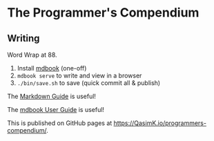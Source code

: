 # The Programmer's Compendium

## Writing

Word Wrap at 88.

1. Install [mdbook](https://github.com/rust-lang/mdBook) (one-off)
2. `mdbook serve` to write and view in a browser
3. `./bin/save.sh` to save (quick commit all & publish)

The [Markdown Guide](https://www.markdownguide.org/) is useful!

The [mdbook User Guide](https://rust-lang.github.io/mdBook/) is useful!

This is published on GitHub pages at <https://QasimK.io/programmers-compendium/>.
